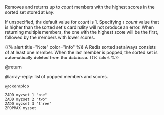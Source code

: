 Removes and returns up to _count_ members with the highest scores in the sorted set stored at _key_.

If unspecified, the default value for _count_ is 1.
Specifying a _count_ value that is higher than the sorted set's cardinality will not produce an
error.
When returning multiple members, the one with the highest score will be the first, followed by the members with lower scores.

{{% alert title="Note" color="info" %}}
A Redis sorted set always consists of at least one member.
When the last member is popped, the sorted set is automatically deleted from the database.
{{% /alert %}}

@return

@array-reply: list of popped members and scores.

@examples

```cli
ZADD myzset 1 "one"
ZADD myzset 2 "two"
ZADD myzset 3 "three"
ZPOPMAX myzset
```
